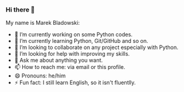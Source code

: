 ### Hi there 👋

My name is Marek Bladowski:
- 🔭 I’m currently working on some Python codes.
- 🌱 I’m currently learning Python, Git/GitHub and so on.
- 👯 I’m looking to collaborate on any project especially with Python.
- 🤔 I’m looking for help with improving my skills.
- 💬 Ask me about anything you want.
- 📫 How to reach me: via email or this profile.
- 😄 Pronouns: he/him
- ⚡ Fun fact: I still learn English, so it isn't fluentlly.



<!--
**BitemNet/BitemNet** is a ✨ _special_ ✨ repository because its `README.md` (this file) appears on your GitHub profile.

Here are some ideas to get you started:

- 🔭 I’m currently working on ...
- 🌱 I’m currently learning ...
- 👯 I’m looking to collaborate on ...
- 🤔 I’m looking for help with ...
- 💬 Ask me about ...
- 📫 How to reach me: ...
- 😄 Pronouns: ...
- ⚡ Fun fact: ...
-->
